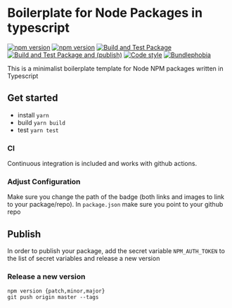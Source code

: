 # Boilerplate for Node Packages in typescript

[![npm version](https://badge.fury.io/js/@nexys%2Fstripe.svg)](https://www.npmjs.com/package/@nexys%2Fstripe)
[![npm version](https://img.shields.io/npm/v/@nexys%2Fstripe.svg)](https://www.npmjs.com/package/@nexys%2Fstripe)
[![Build and Test Package](https://github.com/nexys-system/stripe/actions/workflows/yarn.yml/badge.svg)](https://github.com/nexys-system/stripe/actions/workflows/yarn.yml)
[![Build and Test Package and (publish)](https://github.com/nexys-system/stripe/actions/workflows/publish.yml/badge.svg)](https://github.com/nexys-system/stripe/actions/workflows/publish.yml)
[![Code style](https://img.shields.io/badge/code_style-prettier-ff69b4.svg)](https://prettier.io/)
[![Bundlephobia](https://badgen.net/bundlephobia/min/@nexys%2Fstripe)](https://bundlephobia.com/result?p=@nexys%2Fstripe)

This is a minimalist boilerplate template for Node NPM packages written in Typescript

## Get started

- install `yarn`
- build `yarn build`
- test `yarn test`

### CI

Continuous integration is included and works with github actions.

### Adjust Configuration

Make sure you change the path of the badge (both links and images to link to your package/repo). In `package.json` make sure you point to your github repo

## Publish

In order to publish your package, add the secret variable `NPM_AUTH_TOKEN` to the list of secret variables and release a new version

### Release a new version

```
npm version {patch,minor,major}
git push origin master --tags
```
